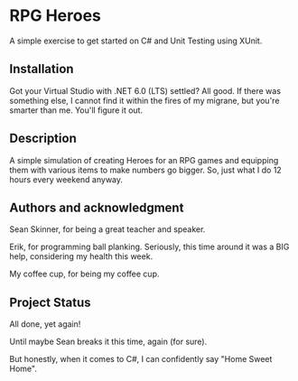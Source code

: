 # RPG Heroes

A simple exercise to get started on C# and Unit Testing using XUnit.

## Installation

Got your Virtual Studio with .NET 6.0 (LTS) settled? All good. If there was something else, I cannot find it within the fires of my migrane, but you're smarter than me. You'll figure it out.

## Description

A simple simulation of creating Heroes for an RPG games and equipping them with various items to make numbers go bigger. So, just what I do 12 hours every weekend anyway.

## Authors and acknowledgment

Sean Skinner, for being a great teacher and speaker.

Erik, for programming ball planking. Seriously, this time around it was a BIG help, considering my health this week.

My coffee cup, for being my coffee cup.

## Project Status

All done, yet again!

Until maybe Sean breaks it this time, again (for sure).

But honestly, when it comes to C#, I can confidently say "Home Sweet Home".
